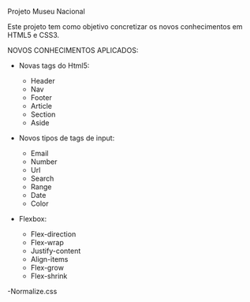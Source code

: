 Projeto Museu Nacional

Este projeto tem como objetivo concretizar os novos conhecimentos em HTML5 e CSS3.

NOVOS CONHECIMENTOS APLICADOS:

- Novas tags do Html5:
    - Header
    - Nav
    - Footer
    - Article
    - Section
    - Aside

- Novos tipos de tags de input:
    - Email
    - Number
    - Url
    - Search
    - Range
    - Date
    - Color

- Flexbox:
    - Flex-direction
    - Flex-wrap
    - Justify-content
    - Align-items
    - Flex-grow
    - Flex-shrink

-Normalize.css

